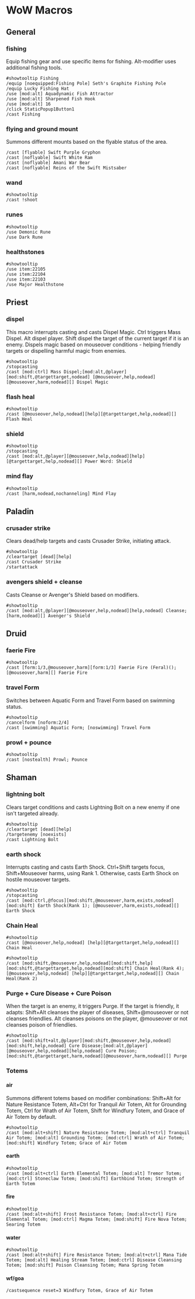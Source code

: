 # WoW Macros

## General

### fishing

Equip fishing gear and use specific items for fishing. Alt-modifier uses additional fishing tools.

```
#showtooltip Fishing
/equip [noequipped:Fishing Pole] Seth's Graphite Fishing Pole
/equip Lucky Fishing Hat
/use [mod:alt] Aquadynamic Fish Attractor
/use [mod:alt] Sharpened Fish Hook
/use [mod:alt] 16
/click StaticPopup1Button1
/cast Fishing
```

### flying and ground mount

Summons different mounts based on the flyable status of the area.

```
/cast [flyable] Swift Purple Gryphon
/cast [noflyable] Swift White Ram
/cast [noflyable] Amani War Bear
/cast [noflyable] Reins of the Swift Mistsaber
```

### wand

```
#showtooltip
/cast !shoot
```

### runes

```
#showtooltip
/use Demonic Rune
/use Dark Rune
```

### healthstones

```
#showtooltip
/use item:22105
/use item:22104
/use item:22103
/use Major Healthstone
```

## Priest

### dispel

This macro interrupts casting and casts Dispel Magic. Ctrl triggers Mass Dispel. Alt dispel player. Shift dispel the target of the current target if it is an enemy. Dispels magic based on mouseover conditions - helping friendly targets or dispelling harmful magic from enemies.

```
#showtooltip
/stopcasting
/cast [mod:ctrl] Mass Dispel;[mod:alt,@player][mod:shift,@targettarget,nodead] [@mouseover,help,nodead][@mouseover,harm,nodead][] Dispel Magic
```

### flash heal

```
#showtooltip
/cast [@mouseover,help,nodead][help][@targettarget,help,nodead][] Flash Heal
```

### shield

```
#showtooltip
/stopcasting
/cast [mod:alt,@player][@mouseover,help,nodead][help][@targettarget,help,nodead][] Power Word: Shield
```

### mind flay

```
#showtooltip
/cast [harm,nodead,nochanneling] Mind Flay
```

## Paladin

### crusader strike

Clears dead/help targets and casts Crusader Strike, initiating attack.

```
#showtooltip
/cleartarget [dead][help]
/cast Crusader Strike
/startattack
```

### avengers shield + cleanse

Casts Cleanse or Avenger's Shield based on modifiers.

```
#showtooltip
/cast [mod:alt,@player][@mouseover,help,nodead][help,nodead] Cleanse; [harm,nodead][] Avenger's Shield
```

## Druid

### faerie Fire

```
#showtooltip
/cast [form:1/3,@mouseover,harm][form:1/3] Faerie Fire (Feral)(); [@mouseover,harm][] Faerie Fire
```

### travel Form

Switches between Aquatic Form and Travel Form based on swimming status.

```
#showtooltip
/cancelform [noform:2/4]
/cast [swimming] Aquatic Form; [noswimming] Travel Form
```

### prowl + pounce

```
#showtooltip
/cast [nostealth] Prowl; Pounce
```

## Shaman

### lightning bolt

Clears target conditions and casts Lightning Bolt on a new enemy if one isn't targeted already.

```
#showtooltip
/cleartarget [dead][help]
/targetenemy [noexists]
/cast Lightning Bolt
```

### earth shock

Interrupts casting and casts Earth Shock. Ctrl+Shift targets focus, Shift+Mouseover harms, using Rank 1. Otherwise, casts Earth Shock on hostile mouseover targets.

```
#showtooltip
/stopcasting
/cast [mod:ctrl,@focus][mod:shift,@mouseover,harm,exists,nodead][mod:shift] Earth Shock(Rank 1); [@mouseover,harm,exists,nodead][] Earth Shock
```

### Chain Heal

```
#showtooltip
/cast [@mouseover,help,nodead] [help][@targettarget,help,nodead][] Chain Heal
```

```
#showtooltip
/cast [mod:shift,@mouseover,help,nodead][mod:shift,help][mod:shift,@targettarget,help,nodead][mod:shift] Chain Heal(Rank 4); [@mouseover,help,nodead] [help][@targettarget,help,nodead][] Chain Heal(Rank 2)
```

### Purge + Cure Disease + Cure Poison

When the target is an enemy, it triggers Purge. If the target is friendly, it adapts: Shift+Alt cleanses the player of diseases, Shift+@mouseover or not cleanses friendlies. Alt cleanses poisons on the player, @mouseover or not cleanses poison of friendlies.

```
#showtooltip
/cast [mod:shift+alt,@player][mod:shift,@mouseover,help,nodead][mod:shift,help,nodead] Cure Disease;[mod:alt,@player][@mouseover,help,nodead][help,nodead] Cure Poison; [mod:shift,@targettarget,harm,nodead][@mouseover,harm,nodead][] Purge
```

### Totems

#### air

Summons different totems based on modifier combinations: Shift+Alt for Nature Resistance Totem, Alt+Ctrl for Tranquil Air Totem, Alt for Grounding Totem, Ctrl for Wrath of Air Totem, Shift for Windfury Totem, and Grace of Air Totem by default.

```
#showtooltip
/cast [mod:alt+shift] Nature Resistance Totem; [mod:alt+ctrl] Tranquil Air Totem; [mod:alt] Grounding Totem; [mod:ctrl] Wrath of Air Totem; [mod:shift] Windfury Totem; Grace of Air Totem
```

#### earth

```
#showtooltip
/cast [mod:alt+ctrl] Earth Elemental Totem; [mod:alt] Tremor Totem; [mod:ctrl] Stoneclaw Totem; [mod:shift] Earthbind Totem; Strength of Earth Totem
```

#### fire

```
#showtooltip
/cast [mod:alt+shift] Frost Resistance Totem; [mod:alt+ctrl] Fire Elemental Totem; [mod:ctrl] Magma Totem; [mod:shift] Fire Nova Totem; Searing Totem
```

#### water

```
#showtooltip
/cast [mod:alt+shift] Fire Resistance Totem; [mod:alt+ctrl] Mana Tide Totem; [mod:alt] Healing Stream Totem; [mod:ctrl] Disease Cleansing Totem; [mod:shift] Poison Cleansing Totem; Mana Spring Totem
```

#### wf/goa

```
/castsequence reset=3 Windfury Totem, Grace of Air Totem
```

